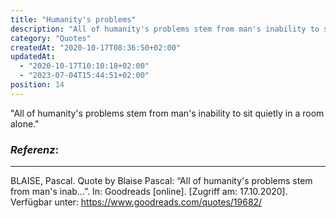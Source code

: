 ```yaml
---
title: "Humanity's problems"
description: "All of humanity's problems stem from man's inability to sit quietly in a room alone."
category: "Quotes"
createdAt: "2020-10-17T08:36:50+02:00"
updatedAt:
  - "2020-10-17T10:10:18+02:00"
  - "2023-07-04T15:44:51+02:00"
position: 14
---
```


"All of humanity's problems stem from man's inability to sit quietly in a room alone."

### *Referenz*:

---

BLAISE, Pascal. Quote by Blaise Pascal: “All of humanity's problems stem from man's inab...”. In: Goodreads [online]. [Zugriff am: 17.10.2020]. Verfügbar unter: https://www.goodreads.com/quotes/19682/ <i class="zmdi zmdi-open-in-new"></i>
